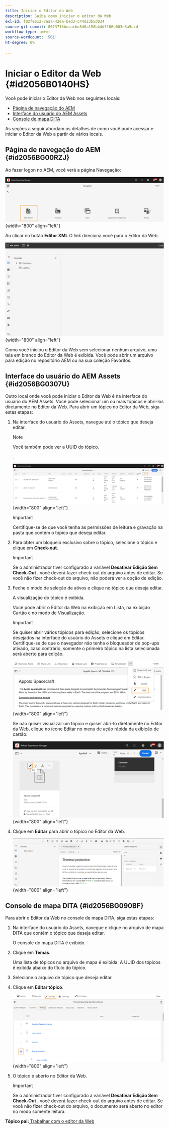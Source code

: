 ```yaml
---
title: Iniciar o Editor da Web
description: Saiba como iniciar o editor da Web
exl-id: f02f9612-7aaa-42ea-bad3-c44d23b5d034
source-git-commit: 8073716bccacbe8d6a158b44d5106b083e3a5dcd
workflow-type: tm+mt
source-wordcount: '501'
ht-degree: 0%

---
```


# Iniciar o Editor da Web {#id2056B0140HS}

Você pode iniciar o Editor da Web nos seguintes locais:

- [Página de navegação do AEM](#id2056BG00RZJ)
- [Interface do usuário do AEM Assets](#id2056BG0307U)
- [Console de mapa DITA](#id2056BG090BF)

As seções a seguir abordam os detalhes de como você pode acessar e iniciar o Editor da Web a partir de vários locais.

## Página de navegação do AEM {#id2056BG00RZJ}

Ao fazer logon no AEM, você verá a página Navegação:

![](images/web-editor-from-navigation-page_cs.png){width="800" align="left"}

Ao clicar no botão **Editor XML** O link direciona você para o Editor da Web.

![](images/web-editor-launch-page.png){width="800" align="left"}

Como você iniciou o Editor da Web sem selecionar nenhum arquivo, uma tela em branco do Editor da Web é exibida. Você pode abrir um arquivo para edição no repositório AEM ou na sua coleção Favoritos.

## Interface do usuário do AEM Assets {#id2056BG0307U}

Outro local onde você pode iniciar o Editor da Web é na interface do usuário do AEM Assets. Você pode selecionar um ou mais tópicos e abri-los diretamente no Editor da Web. Para abrir um tópico no Editor da Web, siga estas etapas:

1. Na interface do usuário do Assets, navegue até o tópico que deseja editar.

   >[!NOTE]
   >
   > Você também pode ver a UUID do tópico.

   .

   ![](images/assets_ui_with_uuid_cs.png){width="800" align="left"}

   >[!IMPORTANT]
   >
   > Certifique-se de que você tenha as permissões de leitura e gravação na pasta que contém o tópico que deseja editar.

1. Para obter um bloqueio exclusivo sobre o tópico, selecione o tópico e clique em **Check-out**.

   >[!IMPORTANT]
   >
   > Se o administrador tiver configurado a variável **Desativar Edição Sem Check-Out** , você deverá fazer check-out do arquivo antes de editar. Se você não fizer check-out do arquivo, não poderá ver a opção de edição.

1. Feche o modo de seleção de ativos e clique no tópico que deseja editar.

   A visualização do tópico é exibida.

   Você pode abrir o Editor da Web na exibição em Lista, na exibição Cartão e no modo de Visualização.

   >[!IMPORTANT]
   >
   > Se quiser abrir vários tópicos para edição, selecione os tópicos desejados na interface do usuário do Assets e clique em Editar. Certifique-se de que o navegador não tenha o bloqueador de pop-ups ativado, caso contrário, somente o primeiro tópico na lista selecionada será aberto para edição.

   ![](images/edit-from-preview_cs.png){width="800" align="left"}

   Se não quiser visualizar um tópico e quiser abri-lo diretamente no Editor da Web, clique no ícone Editar no menu de ação rápida da exibição de cartão:

   ![](images/edit-topic-from-quick-action_cs.png){width="800" align="left"}

1. Clique em **Editar** para abrir o tópico no Editor da Web.

   ![](images/edit-mode.png){width="800" align="left"}


## Console de mapa DITA {#id2056BG090BF}

Para abrir o Editor da Web no console de mapa DITA, siga estas etapas:

1. Na interface do usuário do Assets, navegue e clique no arquivo de mapa DITA que contém o tópico que deseja editar.

   O console do mapa DITA é exibido.

1. Clique em **Temas**.

   Uma lista de tópicos no arquivo de mapa é exibida. A UUID dos tópicos é exibida abaixo do título do tópico.

1. Selecione o arquivo de tópico que deseja editar.

1. Clique em **Editar tópico**.

   ![](images/edit-topics-map-console_cs.png){width="800" align="left"}

1. O tópico é aberto no Editor da Web.

   >[!IMPORTANT]
   >
   > Se o administrador tiver configurado a variável **Desativar Edição Sem Check-Out** , você deverá fazer check-out do arquivo antes de editar. Se você não fizer check-out do arquivo, o documento será aberto no editor no modo somente leitura.


**Tópico pai:**[ Trabalhar com o editor da Web](web-editor.md)
